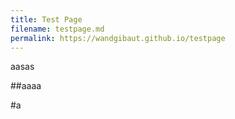 ```yaml
---
title: Test Page
filename: testpage.md
permalink: https://wandgibaut.github.io/testpage
--- 
```


aasas

##aaaa

#a
